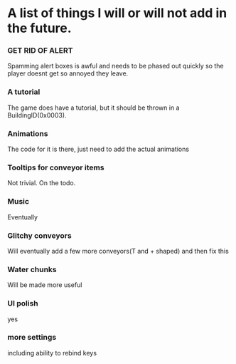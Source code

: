 # A list of things I will or will not add in the future.


### GET RID OF ALERT

Spamming alert boxes is awful and needs to be phased out quickly so the player doesnt get so annoyed they leave.

### A tutorial

The game does have a tutorial, but it should be thrown in a BuildingID(0x0003).

### Animations

The code for it is there, just need to add the actual animations

### Tooltips for conveyor items

Not trivial. On the todo.

### Music

Eventually

### Glitchy conveyors

Will eventually add a few more conveyors(T and + shaped) and then fix this

### Water chunks

Will be made more useful

### UI polish

yes

### more settings

including ability to rebind keys
